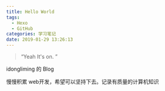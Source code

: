 ```yaml
---
title: Hello World
tags:
  - Hexo
  - GitHub
categories: 学习笔记
date: 2019-01-29 13:26:13
---
```


> “Yeah It's on. ”



idongliming 的 Blog 

慢慢积累 web开发，希望可以坚持下去。记录有质量的计算机知识